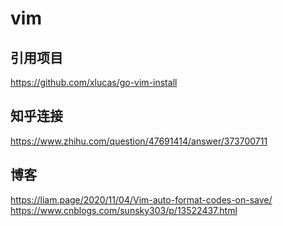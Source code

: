 # vim

## 引用项目
https://github.com/xlucas/go-vim-install
## 知乎连接
https://www.zhihu.com/question/47691414/answer/373700711
## 博客
https://liam.page/2020/11/04/Vim-auto-format-codes-on-save/
https://www.cnblogs.com/sunsky303/p/13522437.html
